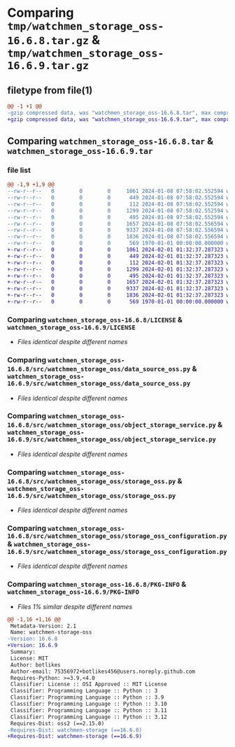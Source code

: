 # Comparing `tmp/watchmen_storage_oss-16.6.8.tar.gz` & `tmp/watchmen_storage_oss-16.6.9.tar.gz`

## filetype from file(1)

```diff
@@ -1 +1 @@
-gzip compressed data, was "watchmen_storage_oss-16.6.8.tar", max compression
+gzip compressed data, was "watchmen_storage_oss-16.6.9.tar", max compression
```

## Comparing `watchmen_storage_oss-16.6.8.tar` & `watchmen_storage_oss-16.6.9.tar`

### file list

```diff
@@ -1,9 +1,9 @@
--rw-r--r--   0        0        0     1061 2024-01-08 07:58:02.552594 watchmen_storage_oss-16.6.8/LICENSE
--rw-r--r--   0        0        0      449 2024-01-08 07:58:02.552594 watchmen_storage_oss-16.6.8/pyproject.toml
--rw-r--r--   0        0        0      112 2024-01-08 07:58:02.552594 watchmen_storage_oss-16.6.8/src/watchmen_storage_oss/__init__.py
--rw-r--r--   0        0        0     1299 2024-01-08 07:58:02.552594 watchmen_storage_oss-16.6.8/src/watchmen_storage_oss/data_source_oss.py
--rw-r--r--   0        0        0      495 2024-01-08 07:58:02.552594 watchmen_storage_oss-16.6.8/src/watchmen_storage_oss/object_defs_oss.py
--rw-r--r--   0        0        0     1657 2024-01-08 07:58:02.556594 watchmen_storage_oss-16.6.8/src/watchmen_storage_oss/object_storage_service.py
--rw-r--r--   0        0        0     9337 2024-01-08 07:58:02.556594 watchmen_storage_oss-16.6.8/src/watchmen_storage_oss/storage_oss.py
--rw-r--r--   0        0        0     1836 2024-01-08 07:58:02.556594 watchmen_storage_oss-16.6.8/src/watchmen_storage_oss/storage_oss_configuration.py
--rw-r--r--   0        0        0      569 1970-01-01 00:00:00.000000 watchmen_storage_oss-16.6.8/PKG-INFO
+-rw-r--r--   0        0        0     1061 2024-02-01 01:32:37.287323 watchmen_storage_oss-16.6.9/LICENSE
+-rw-r--r--   0        0        0      449 2024-02-01 01:32:37.287323 watchmen_storage_oss-16.6.9/pyproject.toml
+-rw-r--r--   0        0        0      112 2024-02-01 01:32:37.287323 watchmen_storage_oss-16.6.9/src/watchmen_storage_oss/__init__.py
+-rw-r--r--   0        0        0     1299 2024-02-01 01:32:37.287323 watchmen_storage_oss-16.6.9/src/watchmen_storage_oss/data_source_oss.py
+-rw-r--r--   0        0        0      495 2024-02-01 01:32:37.287323 watchmen_storage_oss-16.6.9/src/watchmen_storage_oss/object_defs_oss.py
+-rw-r--r--   0        0        0     1657 2024-02-01 01:32:37.287323 watchmen_storage_oss-16.6.9/src/watchmen_storage_oss/object_storage_service.py
+-rw-r--r--   0        0        0     9337 2024-02-01 01:32:37.287323 watchmen_storage_oss-16.6.9/src/watchmen_storage_oss/storage_oss.py
+-rw-r--r--   0        0        0     1836 2024-02-01 01:32:37.287323 watchmen_storage_oss-16.6.9/src/watchmen_storage_oss/storage_oss_configuration.py
+-rw-r--r--   0        0        0      569 1970-01-01 00:00:00.000000 watchmen_storage_oss-16.6.9/PKG-INFO
```

### Comparing `watchmen_storage_oss-16.6.8/LICENSE` & `watchmen_storage_oss-16.6.9/LICENSE`

 * *Files identical despite different names*

### Comparing `watchmen_storage_oss-16.6.8/src/watchmen_storage_oss/data_source_oss.py` & `watchmen_storage_oss-16.6.9/src/watchmen_storage_oss/data_source_oss.py`

 * *Files identical despite different names*

### Comparing `watchmen_storage_oss-16.6.8/src/watchmen_storage_oss/object_storage_service.py` & `watchmen_storage_oss-16.6.9/src/watchmen_storage_oss/object_storage_service.py`

 * *Files identical despite different names*

### Comparing `watchmen_storage_oss-16.6.8/src/watchmen_storage_oss/storage_oss.py` & `watchmen_storage_oss-16.6.9/src/watchmen_storage_oss/storage_oss.py`

 * *Files identical despite different names*

### Comparing `watchmen_storage_oss-16.6.8/src/watchmen_storage_oss/storage_oss_configuration.py` & `watchmen_storage_oss-16.6.9/src/watchmen_storage_oss/storage_oss_configuration.py`

 * *Files identical despite different names*

### Comparing `watchmen_storage_oss-16.6.8/PKG-INFO` & `watchmen_storage_oss-16.6.9/PKG-INFO`

 * *Files 1% similar despite different names*

```diff
@@ -1,16 +1,16 @@
 Metadata-Version: 2.1
 Name: watchmen-storage-oss
-Version: 16.6.8
+Version: 16.6.9
 Summary: 
 License: MIT
 Author: botlikes
 Author-email: 75356972+botlikes456@users.noreply.github.com
 Requires-Python: >=3.9,<4.0
 Classifier: License :: OSI Approved :: MIT License
 Classifier: Programming Language :: Python :: 3
 Classifier: Programming Language :: Python :: 3.9
 Classifier: Programming Language :: Python :: 3.10
 Classifier: Programming Language :: Python :: 3.11
 Classifier: Programming Language :: Python :: 3.12
 Requires-Dist: oss2 (==2.15.0)
-Requires-Dist: watchmen-storage (==16.6.8)
+Requires-Dist: watchmen-storage (==16.6.9)
```

